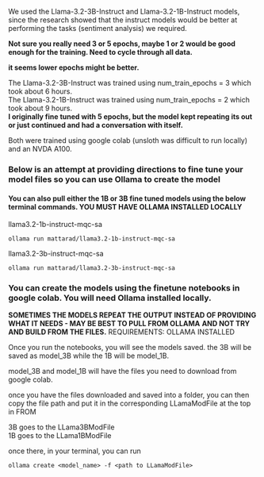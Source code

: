 We used the Llama-3.2-3B-Instruct and Llama-3.2-1B-Instruct models, since the research showed that the instruct models would be better at performing the tasks (sentiment analysis) we required.

**Not sure you really need 3 or 5 epochs, maybe 1 or 2 would be good enough for the training. Need to cycle through all data.**

**it seems lower epochs might be better.**

The Llama-3.2-3B-Instruct was trained using num_train_epochs = 3 which took about 6 hours.  
The Llama-3.2-1B-Instruct was trained using num_train_epochs = 2 which took about 9 hours.  
**I originally fine tuned with 5 epochs, but the model kept repeating its out or just continued and had a conversation with itself.**

Both were trained using google colab (unsloth was difficult to run locally) and an NVDA A100.

### Below is an attempt at providing directions to fine tune your model files so you can use Ollama to create the model

#### You can also pull either the 1B or 3B fine tuned models using the below terminal commands. YOU MUST HAVE OLLAMA INSTALLED LOCALLY

llama3.2-1b-instruct-mqc-sa

```terminal
ollama run mattarad/llama3.2-1b-instruct-mqc-sa
```

llama3.2-3b-instruct-mqc-sa

```terminal
ollama run mattarad/llama3.2-3b-instruct-mqc-sa
```

### You can create the models using the finetune notebooks in google colab. You will need Ollama installed locally.

**SOMETIMES THE MODELS REPEAT THE OUTPUT INSTEAD OF PROVIDING WHAT IT NEEDS - MAY BE BEST TO PULL FROM OLLAMA**
**AND NOT TRY AND BUILD FROM THE FILES.**
REQUIREMENTS: OLLAMA INSTALLED

Once you run the notebooks, you will see the models saved. the 3B will be saved as model_3B while the 1B will be model_1B.

model_3B and model_1B will have the files you need to download from google colab.

once you have the files downloaded and saved into a folder, you can then copy the file path and put it in the corresponding LLamaModFile at the top in FROM

3B goes to the LLama3BModFile  
1B goes to the LLama1BModFile

once there, in your terminal, you can run

```terminal
ollama create <model_name> -f <path to LLamaModFile>
```
